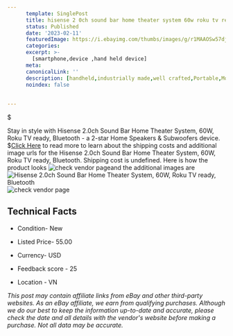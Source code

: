 ```yaml
---
      template: SinglePost
      title: hisense 2 0ch sound bar home theater system 60w roku tv ready bluetooth
      status: Published
      date: '2023-02-11'
      featuredImage: https://i.ebayimg.com/thumbs/images/g/r1MAAOSw57djvR3w/s-l225.jpg
      categories: 
      excerpt: >-
        [smartphone,device ,hand held device]
      meta:
      canonicalLink: ''
      description: [handheld,industrially made,well crafted,Portable,Mobile,Compact,Convenient,Lightweight,Maneuverable,Man-portable,Miniature,Carriable,Hand-held,Light,Holdable,Transportable,Mobile device,Pocket-sized,On-the-go,Wireless,Cordless,Compact size,Convenient size, smartphone,device ,hand held device]
      noindex: false
      
        
---
```

$

Stay in style with Hisense 2.0ch Sound Bar Home Theater System, 60W, Roku TV ready, Bluetooth - a 2-star Home Speakers & Subwoofers device.
$[Click Here](https://www.ebay.com/itm/385344181052?hash=item59b84d933c%3Ag%3Ar1MAAOSw57djvR3w&mkevt=1&mkcid=1&mkrid=711-53200-19255-0&campid=%253CePNCampaignId%253E&customid=%253CreferenceId%253E&toolid=10049) to read more to learn about the shipping costs and additional image urls for the Hisense 2.0ch Sound Bar Home Theater System, 60W, Roku TV ready, Bluetooth. Shipping cost is undefined. Here is how the product looks ![check vendor page](https://i.ebayimg.com/thumbs/images/g/r1MAAOSw57djvR3w/s-l225.jpg)and the additional images are![Hisense 2.0ch Sound Bar Home Theater System, 60W, Roku TV ready, Bluetooth](https://i.ebayimg.com/images/g/r1MAAOSw57djvR3w/s-l1600.jpg)![check vendor page](https://origin-galleryplus.ebayimg.com/ws/web/385344181052_2_0_1/225x225.jpg,https://origin-galleryplus.ebayimg.com/ws/web/385344181052_3_0_1/225x225.jpg,https://origin-galleryplus.ebayimg.com/ws/web/385344181052_4_0_1/225x225.jpg,https://origin-galleryplus.ebayimg.com/ws/web/385344181052_5_0_1/225x225.jpg,https://origin-galleryplus.ebayimg.com/ws/web/385344181052_6_0_1/225x225.jpg,https://origin-galleryplus.ebayimg.com/ws/web/385344181052_7_0_1/225x225.jpg,https://origin-galleryplus.ebayimg.com/ws/web/385344181052_8_0_1/225x225.jpg,https://origin-galleryplus.ebayimg.com/ws/web/385344181052_9_0_1/225x225.jpg,https://origin-galleryplus.ebayimg.com/ws/web/385344181052_10_0_1/225x225.jpg,https://origin-galleryplus.ebayimg.com/ws/web/385344181052_11_0_1/225x225.jpg,https://origin-galleryplus.ebayimg.com/ws/web/385344181052_12_0_1/225x225.jpg)



 ## Technical Facts 



     
      

 - Condition- New 


      

 - Listed Price- 55.00 


      

 - Currency- USD 


      

 - Feedback score - 25 


      

 - Location - VN 


      
      

 *_This post may contain affiliate links from eBay and other third-party websites. As an eBay affiliate, we earn from qualifying purchases. Although we do our best to keep the information up-to-date and accurate, please check the date and all details with the vendor's website before making a purchase. Not all data may be accurate._*






